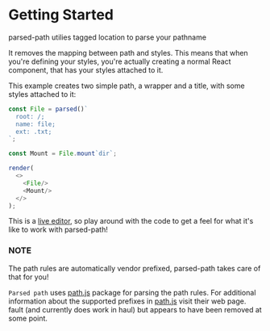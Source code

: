 # Getting Started

parsed-path utilies tagged location to parse your pathname

It removes the mapping between path and styles.
This means that when you're defining your styles,
you're actually creating a normal React component,
that has your styles attached to it.

This example creates two simple path,
a wrapper and a title, with some styles attached to it:

```js
const File = parsed()`
  root: /;
  name: file;
  ext: .txt;
`;

const Mount = File.mount`dir`;

render(
  <>
    <File/>
    <Mount/>
  </>
);
```

This is a [live editor](),
so play around with the code to get a feel for
what it's like to work with parsed-path!

### NOTE
The path rules are automatically vendor prefixed,
parsed-path takes care of that for you!

`Parsed path` uses [path.js]() package for parsing the path rules.
For additional information about the supported prefixes in [path.js]() visit their web page.
fault (and currently does work in haul) but appears to have been removed at some point.
